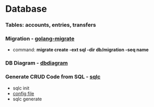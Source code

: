 # Database
### Tables: accounts, entries, transfers

### Migration - [golang-migrate](https://github.com/golang-migrate/migrate)
* command: **migrate create -ext sql -dir db/migration -seq name**

### DB Diagram - [dbdiagram](https://dbdiagram.io/d/639de3d599cb1f3b55a201a5)

### Generate CRUD Code from SQL - [sqlc](https://sqlc.dev)
* sqlc init
* [config file](https://docs.sqlc.dev/en/stable/reference/config.html)
* sqlc generate